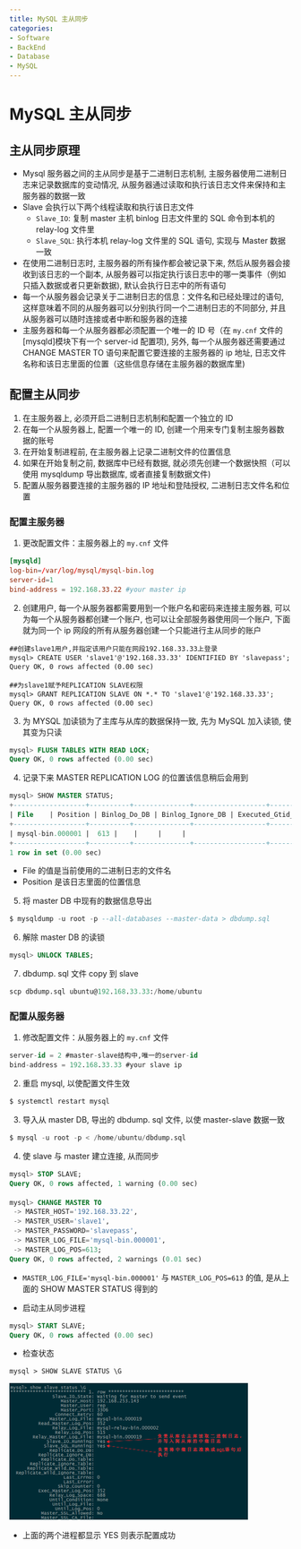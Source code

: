 ```yaml
---
title: MySQL 主从同步
categories:
- Software
- BackEnd
- Database
- MySQL
---
```

# MySQL 主从同步

## 主从同步原理

- Mysql 服务器之间的主从同步是基于二进制日志机制, 主服务器使用二进制日志来记录数据库的变动情况, 从服务器通过读取和执行该日志文件来保持和主服务器的数据一致
- Slave 会执行以下两个线程读取和执行该日志文件
    - `Slave_IO`: 复制 master 主机 binlog 日志文件里的 SQL 命令到本机的 relay-log 文件里
    - `Slave_SQL`: 执行本机 relay-log 文件里的 SQL 语句, 实现与 Master 数据一致
- 在使用二进制日志时, 主服务器的所有操作都会被记录下来, 然后从服务器会接收到该日志的一个副本, 从服务器可以指定执行该日志中的哪一类事件（例如只插入数据或者只更新数据), 默认会执行日志中的所有语句
- 每一个从服务器会记录关于二进制日志的信息：文件名和已经处理过的语句, 这样意味着不同的从服务器可以分别执行同一个二进制日志的不同部分, 并且从服务器可以随时连接或者中断和服务器的连接
- 主服务器和每一个从服务器都必须配置一个唯一的 ID 号（在 `my.cnf` 文件的[mysqld]模块下有一个 server-id 配置项), 另外, 每一个从服务器还需要通过 CHANGE MASTER TO 语句来配置它要连接的主服务器的 ip 地址, 日志文件名称和该日志里面的位置（这些信息存储在主服务器的数据库里)

## 配置主从同步

1. 在主服务器上, 必须开启二进制日志机制和配置一个独立的 ID
2. 在每一个从服务器上, 配置一个唯一的 ID, 创建一个用来专门复制主服务器数据的账号
3. 在开始复制进程前, 在主服务器上记录二进制文件的位置信息
4. 如果在开始复制之前, 数据库中已经有数据, 就必须先创建一个数据快照（可以使用 mysqldump 导出数据库, 或者直接复制数据文件)
5. 配置从服务器要连接的主服务器的 IP 地址和登陆授权, 二进制日志文件名和位置

### 配置主服务器

1. 更改配置文件：主服务器上的 `my.cnf` 文件

```toml
[mysqld]
log-bin=/var/log/mysql/mysql-bin.log
server-id=1
bind-address = 192.168.33.22 #your master ip
```

2. 创建用户, 每一个从服务器都需要用到一个账户名和密码来连接主服务器, 可以为每一个从服务器都创建一个账户, 也可以让全部服务器使用同一个账户, 下面就为同一个 ip 网段的所有从服务器创建一个只能进行主从同步的账户

```
##创建slave1用户,并指定该用户只能在网段192.168.33.33上登录
mysql> CREATE USER 'slave1'@'192.168.33.33' IDENTIFIED BY 'slavepass';
Query OK, 0 rows affected (0.00 sec)

##为slave1赋予REPLICATION SLAVE权限
mysql> GRANT REPLICATION SLAVE ON *.* TO 'slave1'@'192.168.33.33';
Query OK, 0 rows affected (0.00 sec)
```

3. 为 MYSQL 加读锁为了主库与从库的数据保持一致, 先为 MySQL 加入读锁, 使其变为只读

```sql
mysql> FLUSH TABLES WITH READ LOCK;
Query OK, 0 rows affected (0.00 sec)
```

4. 记录下来 MASTER REPLICATION LOG 的位置该信息稍后会用到

```sql
mysql> SHOW MASTER STATUS;
+------------------+----------+--------------+------------------+-------------------+
| File    | Position | Binlog_Do_DB | Binlog_Ignore_DB | Executed_Gtid_Set |
+------------------+----------+--------------+------------------+-------------------+
| mysql-bin.000001 |  613 |    |     |     |
+------------------+----------+--------------+------------------+-------------------+
1 row in set (0.00 sec)
```

- File 的值是当前使用的二进制日志的文件名
- Position 是该日志里面的位置信息

5. 将 master DB 中现有的数据信息导出

```sql
$ mysqldump -u root -p --all-databases --master-data > dbdump.sql
```

6. 解除 master DB 的读锁

```sql
mysql> UNLOCK TABLES;
```

7. dbdump. sql 文件 copy 到 slave

```sql
scp dbdump.sql ubuntu@192.168.33.33:/home/ubuntu
```

### 配置从服务器

1. 修改配置文件：从服务器上的 `my.cnf` 文件

```sql
server-id = 2 #master-slave结构中,唯一的server-id
bind-address = 192.168.33.33 #your slave ip
```

2. 重启 mysql, 以使配置文件生效

```sql
$ systemctl restart mysql
```

3. 导入从 master DB, 导出的 dbdump. sql 文件, 以使 master-slave 数据一致

```sql
$ mysql -u root -p < /home/ubuntu/dbdump.sql
```

4. 使 slave 与 master 建立连接, 从而同步

```sql
mysql> STOP SLAVE;
Query OK, 0 rows affected, 1 warning (0.00 sec)

mysql> CHANGE MASTER TO
 -> MASTER_HOST='192.168.33.22',
 -> MASTER_USER='slave1',
 -> MASTER_PASSWORD='slavepass',
 -> MASTER_LOG_FILE='mysql-bin.000001',
 -> MASTER_LOG_POS=613;
Query OK, 0 rows affected, 2 warnings (0.01 sec)
```

- `MASTER_LOG_FILE='mysql-bin.000001'` 与 `MASTER_LOG_POS=613` 的值, 是从上面的 SHOW MASTER STATUS 得到的

- 启动主从同步进程

```sql
mysql> START SLAVE;
Query OK, 0 rows affected (0.00 sec)
```

- 检查状态

```
mysql > SHOW SLAVE STATUS \G
```

<img src="https://raw.githubusercontent.com/LuShan123888/Files/main/Pictures/771870-20160309163148225-1200721404.png" alt="图片3" style="zoom:50%;" />

- 上面的两个进程都显示 YES 则表示配置成功